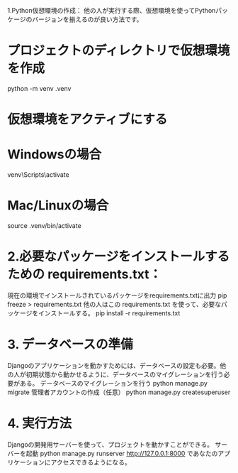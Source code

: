 1.Python仮想環境の作成：
他の人が実行する際、仮想環境を使ってPythonパッケージのバージョンを揃えるのが良い方法です。
# プロジェクトのディレクトリで仮想環境を作成
python -m venv .venv

# 仮想環境をアクティブにする
# Windowsの場合
venv\Scripts\activate
# Mac/Linuxの場合
source .venv/bin/activate

# 2.必要なパッケージをインストールするための requirements.txt：
現在の環境でインストールされているパッケージをrequirements.txtに出力
pip freeze > requirements.txt
他の人はこの requirements.txt を使って、必要なパッケージをインストールする。
pip install -r requirements.txt

# 3. データベースの準備
Djangoのアプリケーションを動かすためには、データベースの設定も必要。他の人が初期状態から動かせるように、データベースのマイグレーションを行う必要がある。
データベースのマイグレーションを行う
python manage.py migrate
管理者アカウントの作成（任意）
python manage.py createsuperuser

# 4. 実行方法
Djangoの開発用サーバーを使って、プロジェクトを動かすことができる。
サーバーを起動
python manage.py runserver
http://127.0.0.1:8000 であなたのアプリケーションにアクセスできるようになる。

